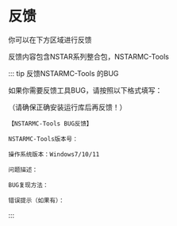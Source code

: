 # 反馈

你可以在下方区域进行反馈

反馈内容包含NSTAR系列整合包，NSTARMC-Tools

::: tip 反馈NSTARMC-Tools 的BUG

如果你需要反馈工具BUG，请按照以下格式填写：

（请确保正确安装运行库后再反馈！）

```
【NSTARMC-Tools BUG反馈】

NSTARMC-Tools版本号：

操作系统版本：Windows7/10/11

问题描述：

BUG复现方法：

错误提示（如果有）：
```

:::

<comment/>
